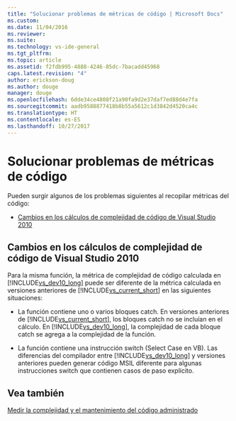 ```yaml
---
title: "Solucionar problemas de métricas de código | Microsoft Docs"
ms.custom: 
ms.date: 11/04/2016
ms.reviewer: 
ms.suite: 
ms.technology: vs-ide-general
ms.tgt_pltfrm: 
ms.topic: article
ms.assetid: f2fdb995-4888-4246-85dc-7bacadd45968
caps.latest.revision: "4"
author: erickson-doug
ms.author: douge
manager: douge
ms.openlocfilehash: 6dde34ce4808f21a90fa9d2e37daf7ed88d4e7fa
ms.sourcegitcommit: aadb9588877418b8b55a5612c1d3842d4520ca4c
ms.translationtype: HT
ms.contentlocale: es-ES
ms.lasthandoff: 10/27/2017
---
```

# <a name="troubleshooting-code-metrics-issues"></a>Solucionar problemas de métricas de código
Pueden surgir algunos de los problemas siguientes al recopilar métricas del código:  
  
-   [Cambios en los cálculos de complejidad de código de Visual Studio 2010](#Changes_in_Visual_Studio_2010_code_complexity_calculations)  
  
##  <a name="Changes_in_Visual_Studio_2010_code_complexity_calculations"></a> Cambios en los cálculos de complejidad de código de Visual Studio 2010  
 Para la misma función, la métrica de complejidad de código calculada en [!INCLUDE[vs_dev10_long](../code-quality/includes/vs_dev10_long_md.md)] puede ser diferente de la métrica calculada en versiones anteriores de [!INCLUDE[vs_current_short](../code-quality/includes/vs_current_short_md.md)] en las siguientes situaciones:  
  
-   La función contiene uno o varios bloques catch. En versiones anteriores de [!INCLUDE[vs_current_short](../code-quality/includes/vs_current_short_md.md)], los bloques catch no se incluían en el cálculo. En [!INCLUDE[vs_dev10_long](../code-quality/includes/vs_dev10_long_md.md)], la complejidad de cada bloque catch se agrega a la complejidad de la función.  
  
-   La función contiene una instrucción switch (Select Case en VB). Las diferencias del compilador entre [!INCLUDE[vs_dev10_long](../code-quality/includes/vs_dev10_long_md.md)] y versiones anteriores pueden generar código MSIL diferente para algunas instrucciones switch que contienen casos de paso explícito.  
  
## <a name="see-also"></a>Vea también  
 [Medir la complejidad y el mantenimiento del código administrado](../code-quality/measuring-complexity-and-maintainability-of-managed-code.md)